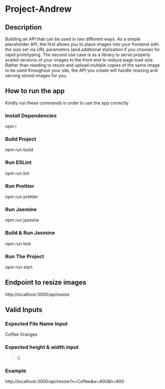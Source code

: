 # Project-Andrew

## Description

Building an API that can be used in two different ways. As a simple placeholder API, the first allows you to place images into your frontend with the size set via URL parameters (and additional stylization if you choose) for rapid prototyping. The second use case is as a library to serve properly scaled versions of your images to the front end to reduce page load size. Rather than needing to resize and upload multiple copies of the same image to be used throughout your site, the API you create will handle resizing and serving stored images for you.

## How to run the app

Kindly run these commands in order to use the app correctly

### Install Dependencies

npm i

### Build Project

npm run build

### Run ESLint

npm run lint

### Run Prettier

npm run prettier

### Run Jasmine

npm run jasmine

### Build & Run Jasmine

npm run test

### Run The Project

npm run start

## Endpoint to resize images

http://localhost:3000/api/resize

## Valid Inputs

### Expected File Name Input

Coffee
Oranges

### Expected height & width input

> 0

### Example

http://localhost:3000/api/resize?n=Coffee&w=600&h=600
